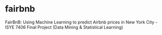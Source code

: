 # fairbnb
FairBnB: Using Machine Learning to predict Airbnb prices in New York City - ISYE 7406 Final Project (Data Mining &amp; Statistical Learning)
